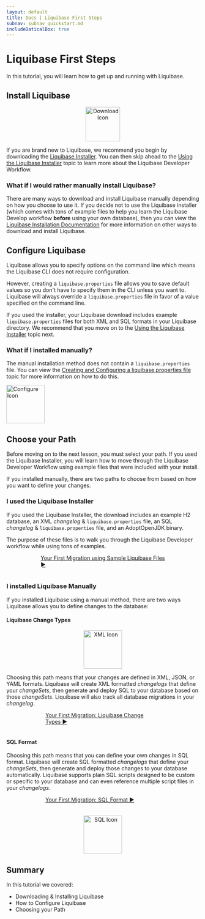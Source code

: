 ```yaml
---
layout: default
title: Docs | Liquibase First Steps 
subnav: subnav_quickstart.md
includeDaticalBox: true
---
```

# Liquibase First Steps
In this tutorial, you will learn how to get up and running with Liquibase.

## Install Liquibase
<div class="tile-container">
  <div class="tile-item" align="center">
    <img src="/images/quickstart/download_icon.png" width="90px" alt="Download Icon">
  </div>

<div class="tile-item" markdown="1">

If you are brand new to Liquibase, we recommend you begin by downloading the <a href="https://download.liquibase.org/download/?frm=n" target="_blank">Liquibase Installer</a>. You can then skip ahead to the <a href="/documentation/workflows/using-the-lb-installer.html">Using the Liquibase Installer</a> topic to learn more about the Liquibase Developer Workflow.

### What if I would rather manually install Liquibase?
There are many ways to download and install Liquibase manually depending on how you choose to use it. If you decide not to use the Liquibase installer (which comes with tons of example files to help you learn the Liquibase Develop workflow **before** using your own database), then you can view the [Liquibase Installation Documentation](/documentation/installation/index.html) for more information on other ways to download and install Liquibase.
</div>
</div>

## Configure Liquibase
<div class="tile-container">
<div class="tile-item" markdown="1">

Liquibase allows you to specify options on the command line which means the Liquibase CLI does not require configuration. 

However, creating a `liquibase.properties` file allows you to save default values so you don't have to specify them in the CLI unless you want to. 
Liquibase will always override a `liquibase.properties` file in favor of a value specified on the command line.

If you used the installer, your Liquibase download includes example `liquibase.properties` files for both XML and SQL formats in your Liquibase directory. 
We recommend that you move on to the <a href="/documentation/workflows/using-the-lb-installer.html">Using the Liquibase Installer</a> topic next.

### What if I installed manually?

The manual installation method does not contain a `liquibase.properties` file. You can view the [Creating and Configuring a liquibase.properties file](/documentation/config_properties.html) topic for more information on how to do this.
</div>

<div class="tile-item">
  <img src="/images/quickstart/configure.png" width="100px" alt="Configure Icon">
  </div>
</div>

## Choose your Path
Before moving on to the next lesson, you must select your path. If you used the Liquibase Installer, you will learn how to move through the Liquibase Developer Workflow using example files that were included with your install. 

If you installed manually, there are two paths to choose from based on how you want to define your changes.

### **I used the Liquibase Installer**
If you used the Liquibase Installer, the download includes an example H2 database, an XML *changelog* & `liquibase.properties` file, an SQL *changelog* & `liquibase.properties` file, and an AdoptOpenJDK binary.

The purpose of these files is to walk you through the Liquibase Developer workflow while using tons of examples.

<div class="cta-container" style="margin-left: auto; margin-right: auto; width: 325px; height: 50px">
<div class="cta cta--block"><a href="/documentation/workflows/using-the-lb-installer.html">Your First Migration using Sample Liquibase Files ►</a></div></div>

### **I installed Liquibase Manually**
If you installed Liquibase using a manual method, there are two ways Liquibase allows you to define changes to the database:

#### Liquibase Change Types

<div class="tile-container">
  <div class="tile-item" align="center">
    <img src="/images/quickstart/xml-icon.png" width="100px" alt="XML Icon">
  </div>

<div class="tile-item" markdown="1">

Choosing this path means that your changes are defined in XML, JSON, or YAML formats. Liquibase will create XML formatted *changelogs* that define your *changeSets*, then generate and deploy SQL to your database based on those *changeSets*. Liquibase will also track all database migrations in your *changelog*. 

<div class="cta-container" style="margin-left: auto; margin-right: auto; width: 300px; height: 50px">
<div class="cta cta--block"><a href="/get_started/quickstart_lb.html">Your First Migration: Liquibase Change Types ►</a></div></div>
</div>
</div>
<div class="tile-container">
<div class="tile-item" markdown="1">

#### SQL Format
Choosing this path means that you can define your own changes in SQL format. Liquibase will create SQL formatted *changelogs* that define your *changeSets*, then generate and deploy those changes to your database automatically. Liquibase supports plain SQL scripts designed to be custom or specific to your database and can even reference multiple script files in your *changelogs*.  
<div class="cta-container" style="margin-left: auto; margin-right: auto; width: 300px; height: 50px">
<div class="cta cta--block"><a href="/get_started/quickstart_sql.html">Your First Migration: SQL Format ►</a>
</div></div></div>

<div class="tile-item" align="center">
    <img src="/images/quickstart/sql-icon.png" width="100px" alt="SQL Icon">
  </div>
</div>

## Summary
In this tutorial we covered:
-   Downloading & Installing Liquibase
-   How to Configure Liquibase
-   Choosing your Path

